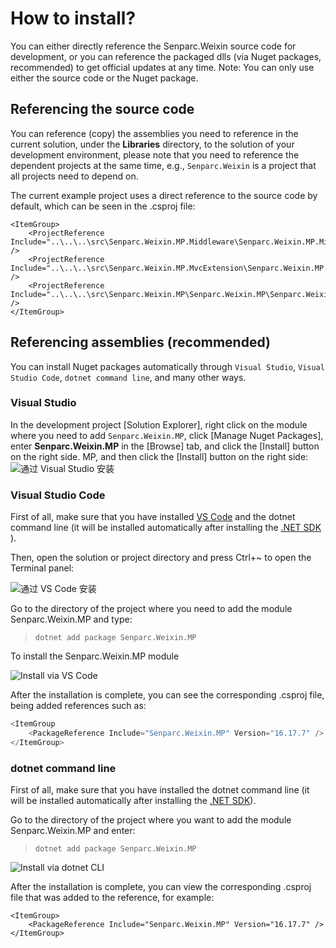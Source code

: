 # How to install?

You can either directly reference the Senparc.Weixin source code for development, or you can reference the packaged dlls (via Nuget packages, recommended) to get official updates at any time. Note: You can only use either the source code or the Nuget package.

## Referencing the source code

You can reference (copy) the assemblies you need to reference in the current solution, under the **Libraries** directory, to the solution of your development environment, please note that you need to reference the dependent projects at the same time, e.g., `Senparc.Weixin` is a project that all projects need to depend on.

The current example project uses a direct reference to the source code by default, which can be seen in the .csproj file:

```
<ItemGroup>
    <ProjectReference Include="..\..\..\src\Senparc.Weixin.MP.Middleware\Senparc.Weixin.MP.Middleware.net6.csproj" />
    <ProjectReference Include="..\..\..\src\Senparc.Weixin.MP.MvcExtension\Senparc.Weixin.MP.MvcExtension\Senparc.Weixin.MP.MvcExtension.net6.csproj" />
    <ProjectReference Include="..\..\..\src\Senparc.Weixin.MP\Senparc.Weixin.MP\Senparc.Weixin.MP.net6.csproj" />
</ItemGroup>
```

## Referencing assemblies (recommended)

You can install Nuget packages automatically through `Visual Studio`, `Visual Studio Code`, `dotnet command line`, and many other ways.

### Visual Studio

In the development project [Solution Explorer], right click on the module where you need to add `Senparc.Weixin.MP`, click [Manage Nuget Packages], enter **Senparc.Weixin.MP** in the [Browse] tab, and click the [Install] button on the right side. MP, and then click the [Install] button on the right side:
![通过 Visual Studio 安装](https://sdk.weixin.senparc.com/Docs/MP/images/home-install-01.png)

### Visual Studio Code

First of all, make sure that you have installed [VS Code](https://code.visualstudio.com/) and the dotnet command line (it will be installed automatically after installing the [.NET SDK ](https://dotnet.microsoft.com/en-us/download)).

Then, open the solution or project directory and press Ctrl+~ to open the Terminal panel:

![通过 VS Code 安装](https://sdk.weixin.senparc.com/Docs/MP/images/home-install-03.png)

Go to the directory of the project where you need to add the module Senparc.Weixin.MP and type:

> ```git
> dotnet add package Senparc.Weixin.MP
> ```

To install the Senparc.Weixin.MP module

![Install via VS Code](https://sdk.weixin.senparc.com/Docs/MP/images/home-install-04.png)

After the installation is complete, you can see the corresponding .csproj file, being added references such as:

```c#
<ItemGroup
    <PackageReference Include="Senparc.Weixin.MP" Version="16.17.7" />
</ItemGroup>
```

### dotnet command line

First of all, make sure that you have installed the dotnet command line (it will be installed automatically after installing the [.NET SDK](https://dotnet.microsoft.com/en-us/download)).

Go to the directory of the project where you want to add the module Senparc.Weixin.MP and enter:

> ```
> dotnet add package Senparc.Weixin.MP
> ```

![Install via dotnet CLI](https://sdk.weixin.senparc.com/Docs/MP/images/home-install-02.png)

After the installation is complete, you can view the corresponding .csproj file that was added to the reference, for example:

```
<ItemGroup>
    <PackageReference Include="Senparc.Weixin.MP" Version="16.17.7" />
</ItemGroup>
```
